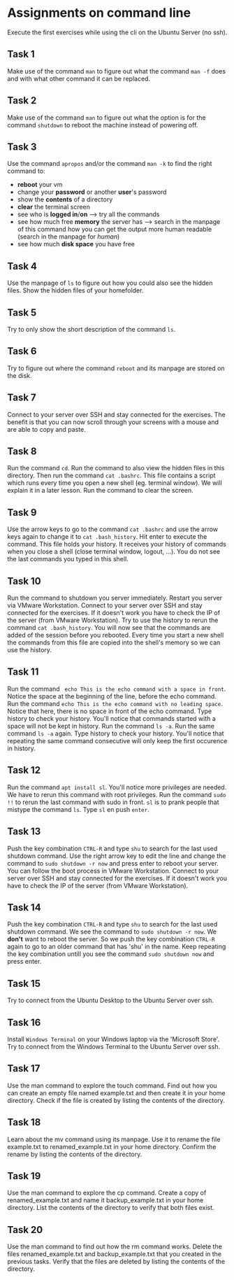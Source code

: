 # Assignments on command line

Execute the first exercises while using the cli on the Ubuntu Server (no ssh). 

## Task 1
Make use of the command `man` to figure out what the command `man -f` does and with what other command it can be replaced.

## Task 2
Make use of the command `man` to figure out what the option is for the command `shutdown` to reboot the machine instead of powering off.

## Task 3
Use the command `apropos` and/or the command `man -k` to find the right command to:
- __reboot__ your vm
- change your __password__ or another __user__'s password
- show the __contents__ of a directory
- __clear__ the terminal screen
- see who is __logged in__/__on__ --> try all the commands
- see how much free __memory__ the server has  --> search in the manpage of this command how you can get the output more human readable (search in the manpage for _human_)
- see how much __disk space__ you have free  

## Task 4
Use the manpage of `ls` to figure out how you could also see the hidden files. Show the hidden files of your homefolder.

## Task 5 
Try to only show the short description of the command `ls`.

## Task 6 
Try to figure out where the command `reboot` and its manpage are stored on the disk.

## Task 7
Connect to your server over SSH and stay connected for the exercises. The benefit is that you can now scroll through your screens with a mouse and are able to copy and paste.

## Task 8 
Run the command `cd`. Run the command to also view the hidden files in this directory. Then run the command `cat .bashrc`. This file contains a script which runs every time you open a new shell (eg. terminal window). We will explain it in a later lesson. Run the command to clear the screen.

## Task 9 
Use the arrow keys to go to the command `cat .bashrc` and use the arrow keys again to change it to `cat .bash_history`. Hit enter to execute the command. This file holds your history. It receives your history of commands when you close a shell (close terminal window, logout, ...). You do not see the last commands you typed in this shell.

## Task 10
Run the command to shutdown you server immediately. Restart you server via VMware Workstation.
Connect to your server over SSH and stay connected for the exercises. If it doesn't work you have to check the IP of the server (from VMware Workstation).
Try to use the history to rerun the command `cat .bash_history`. You will now see that the commands are added of the session before you rebooted. Every time you start a new shell the commands from this file are copied into the shell's memory so we can use the history.

## Task 11
Run the command ` echo This is the echo command with a space in front`. Notice the space at the beginning of the line, before the echo command.
Run the command `echo This is the echo command with no leading space`. Notice that here, there is no space in front of the echo command.
Type history to check your history.
You'll notice that commands started with a space will not be kept in history.
Run the command `ls -a`.
Run the same command `ls -a` again.
Type history to check your history.
You'll notice that repeating the same command consecutive will only keep the first occurence in history.


## Task 12
Run the command `apt install sl`. You'll notice more privileges are needed. We have to rerun this command with root privileges. Run the command `sudo !!` to rerun the last command with sudo in front. `sl` is to prank people that mistype the command `ls`. Type `sl` en push `enter`.

## Task 13
Push the key combination `CTRL-R` and type `shu` to search for the last used shutdown command. Use the right arrow key to edit the line and change the command to `sudo shutdown -r now` and press enter to reboot your server. You can follow the boot process in VMware Workstation. Connect to your server over SSH and stay connected for the exercises. If it doesn't work you have to check the IP of the server (from VMware Workstation).

## Task 14
Push the key combination `CTRL-R` and type `shu` to search for the last used shutdown command. We see the command to `sudo shutdown -r now`. We __don't__ want to reboot the server.  So we push the key combination `CTRL-R` again to go to an older command that has 'shu' in the name. Keep repeating the key combination untill you see the command `sudo shutdown now` and press enter.

## Task 15
Try to connect from the Ubuntu Desktop to the Ubuntu Server over ssh.  

## Task 16
Install `Windows Terminal` on your Windows laptop via the 'Microsoft Store'. Try to connect from the Windows Terminal to the Ubuntu Server over ssh. 

## Task 17
Use the man command to explore the touch command. Find out how you can create an empty file named example.txt and then create it in your home directory. Check if the file is created by listing the contents of the directory.

## Task 18
Learn about the mv command using its manpage. Use it to rename the file example.txt to renamed_example.txt in your home directory. Confirm the rename by listing the contents of the directory.

## Task 19
Use the man command to explore the cp command. Create a copy of renamed_example.txt and name it backup_example.txt in your home directory. List the contents of the directory to verify that both files exist.

## Task 20
Use the man command to find out how the rm command works. Delete the files renamed_example.txt and backup_example.txt that you created in the previous tasks. Verify that the files are deleted by listing the contents of the directory.
